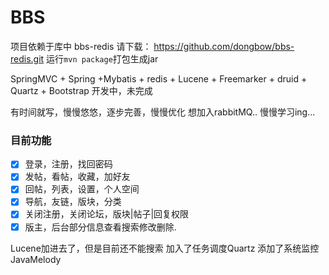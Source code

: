﻿# BBS

项目依赖于库中 bbs-redis 请下载： https://github.com/dongbow/bbs-redis.git
运行`mvn package`打包生成jar

SpringMVC + Spring +Mybatis + redis + Lucene + Freemarker + druid + Quartz + Bootstrap 开发中，未完成

有时间就写，慢慢悠悠，逐步完善，慢慢优化
想加入rabbitMQ..
慢慢学习ing...

### 目前功能

- [x] 登录，注册，找回密码
- [x] 发帖，看帖，收藏，加好友
- [x] 回帖，列表，设置，个人空间
- [x] 导航，友链，版块，分类
- [x] 关闭注册，关闭论坛，版块|帖子|回复权限
- [x] 版主，后台部分信息查看搜索修改删除.

Lucene加进去了，但是目前还不能搜索
加入了任务调度Quartz
添加了系统监控JavaMelody

